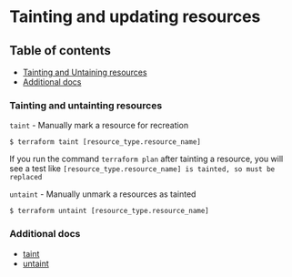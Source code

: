 # Tainting and updating resources

## Table of contents
* [Tainting and Untaining resources](#tainting-and-untainting-resources)
* [Additional docs](#additional-docs)

### Tainting and untainting resources
`taint` - Manually mark a resource for recreation
```
$ terraform taint [resource_type.resource_name]
```
If you run the command `terraform plan` after tainting a resource, 
you will see a test like `[resource_type.resource_name] is tainted, so must be replaced`

`untaint` - Manually unmark a resources as tainted
```
$ terraform untaint [resource_type.resource_name]
```

### Additional docs
* [taint](https://www.terraform.io/docs/commands/taint.html)
* [untaint](https://www.terraform.io/docs/commands/untaint.html)